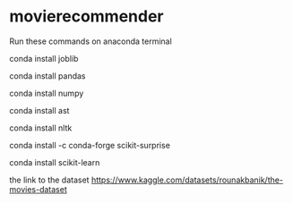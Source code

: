 # movierecommender
Run these commands on anaconda terminal


conda install joblib

conda install pandas 

conda install numpy 

conda install ast 

conda install nltk

conda install -c conda-forge scikit-surprise 

conda install scikit-learn

the link to the dataset https://www.kaggle.com/datasets/rounakbanik/the-movies-dataset
